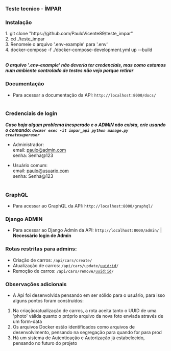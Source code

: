 ### Teste tecnico - ÍMPAR

<h3>Instalação</h3>
1. git clone "https://github.com/PauloVicente89/teste_impar"<br/>
2. cd ./teste_impar<br/>
3. Renomeie o arquivo '.env-example' para '.env'<br/>
4. docker-compose -f ./docker-compose-development.yml up --build<br/><br/>

*<b>O arquivo '.env-example' não deveria ter credenciais, mas como estamos num ambiente controlado de testes não vejo porque retirar</b>*

<h3>Documentação</h3>

- Para acessar a documentação da API: <code>http://localhost:8000/docs/</code><br/><br/>

<h3>Credenciais de login</h3>

*<b>Caso haja algum problema inesperado e o ADMIN não exista, crie usando o comando: <code>docker exec -it impar_api python manage.py createsuperuser</code></b>*<br/>

- Administrador:<br/>
email: paulo@admin.com<br/>
senha: Senha@123<br/>

- Usuário comum:<br/>
email: paulo@usuario.com<br/>
senha: Senha@123<br/><br/>


<h3>GraphQL</h3>

- Para acessar ao GraphQL da API: <code>http://localhost:8000/graphql/</code><br/>

<h3>Django ADMIN</h3>

- Para acessar ao Django Admin da API: <code>http://localhost:8000/admin/</code> | <b>Necessário login de Admin</b><br/>

<h3>Rotas restritas para admins:</h3>

- Criação de carros:  <code>/api/cars/create/</code><br/>
- Atualização de carros:  <code>/api/cars/update/<uuid:id>/</code><br/>
- Remoção de carros:  <code>/api/cars/remove/<uuid:id>/</code><br/>

<h3>Observações adicionais</h3>

- A Api foi desenvolvida pensando em ser sólido para o usuário, para isso alguns pontos foram construídos:<br/>
1. Na criação/atualização de carros, a rota aceita tanto o UUID de uma 'photo' válida quanto o próprio arquivo da nova foto enviada através de um form-data <br/>
2. Os arquivos Docker estão identificados como arquivos de desenvolvimento, pensando na segregação para quando for para prod<br/>
3. Há um sistema de Autenticação e Autorização já estabelecido, pensando no futuro do projeto<br/>
